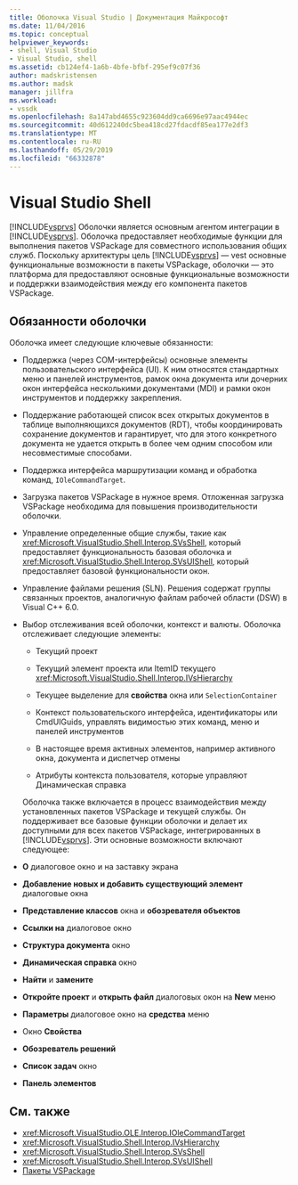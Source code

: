 ```yaml
---
title: Оболочка Visual Studio | Документация Майкрософт
ms.date: 11/04/2016
ms.topic: conceptual
helpviewer_keywords:
- shell, Visual Studio
- Visual Studio, shell
ms.assetid: cb124ef4-1a6b-4bfe-bfbf-295ef9c07f36
author: madskristensen
ms.author: madsk
manager: jillfra
ms.workload:
- vssdk
ms.openlocfilehash: 8a147abd4655c923604dd9ca6696e97aac4944ec
ms.sourcegitcommit: 40d612240dc5bea418cd27fdacdf85ea177e2df3
ms.translationtype: MT
ms.contentlocale: ru-RU
ms.lasthandoff: 05/29/2019
ms.locfileid: "66332878"
---
```

# <a name="visual-studio-shell"></a>Visual Studio Shell
[!INCLUDE[vsprvs](../../code-quality/includes/vsprvs_md.md)] Оболочки является основным агентом интеграции в [!INCLUDE[vsprvs](../../code-quality/includes/vsprvs_md.md)]. Оболочка предоставляет необходимые функции для выполнения пакетов VSPackage для совместного использования общих служб. Поскольку архитектуры цель [!INCLUDE[vsprvs](../../code-quality/includes/vsprvs_md.md)] — vest основные функциональные возможности в пакеты VSPackage, оболочки — это платформа для предоставляют основные функциональные возможности и поддержки взаимодействия между его компонента пакетов VSPackage.

## <a name="shell-responsibilities"></a>Обязанности оболочки
 Оболочка имеет следующие ключевые обязанности:

- Поддержка (через COM-интерфейсы) основные элементы пользовательского интерфейса (UI). К ним относятся стандартных меню и панелей инструментов, рамок окна документа или дочерних окон интерфейса несколькими документами (MDI) и рамки окон инструментов и поддержку закрепления.

- Поддержание работающей список всех открытых документов в таблице выполняющихся документов (RDT), чтобы координировать сохранение документов и гарантирует, что для этого конкретного документа не удается открыть в более чем одним способом или несовместимые способами.

- Поддержка интерфейса маршрутизации команд и обработка команд, `IOleCommandTarget`.

- Загрузка пакетов VSPackage в нужное время. Отложенная загрузка VSPackage необходима для повышения производительности оболочки.

- Управление определенные общие службы, такие как <xref:Microsoft.VisualStudio.Shell.Interop.SVsShell>, который предоставляет функциональность базовая оболочка и <xref:Microsoft.VisualStudio.Shell.Interop.SVsUIShell>, который предоставляет базовой функциональности окон.

- Управление файлами решения (SLN). Решения содержат группы связанных проектов, аналогичную файлам рабочей области (DSW) в Visual C++ 6.0.

- Выбор отслеживания всей оболочки, контекст и валюты. Оболочка отслеживает следующие элементы:

  - Текущий проект

  - Текущий элемент проекта или ItemID текущего <xref:Microsoft.VisualStudio.Shell.Interop.IVsHierarchy>

  - Текущее выделение для **свойства** окна или `SelectionContainer`

  - Контекст пользовательского интерфейса, идентификаторы или CmdUIGuids, управлять видимостью этих команд, меню и панелей инструментов

  - В настоящее время активных элементов, например активного окна, документа и диспетчер отмены

  - Атрибуты контекста пользователя, которые управляют Динамическая справка

  Оболочка также включается в процесс взаимодействия между установленных пакетов VSPackage и текущей службы. Он поддерживает все базовые функции оболочки и делает их доступными для всех пакетов VSPackage, интегрированных в [!INCLUDE[vsprvs](../../code-quality/includes/vsprvs_md.md)]. Эти основные возможности включают следующее:

- **О** диалоговое окно и на заставку экрана

- **Добавление новых и добавить существующий элемент** диалоговые окна

- **Представление классов** окна и **обозревателя объектов**

- **Ссылки на** диалоговое окно

- **Структура документа** окно

- **Динамическая справка** окно

- **Найти** и **замените**

- **Откройте проект** и **открыть файл** диалоговых окон на **New** меню

- **Параметры** диалоговое окно на **средства** меню

- Окно **Свойства**

- **Обозреватель решений**

- **Список задач** окно

- **Панель элементов**

## <a name="see-also"></a>См. также
- <xref:Microsoft.VisualStudio.OLE.Interop.IOleCommandTarget>
- <xref:Microsoft.VisualStudio.Shell.Interop.IVsHierarchy>
- <xref:Microsoft.VisualStudio.Shell.Interop.SVsShell>
- <xref:Microsoft.VisualStudio.Shell.Interop.SVsUIShell>
- [Пакеты VSPackage](../../extensibility/internals/vspackages.md)